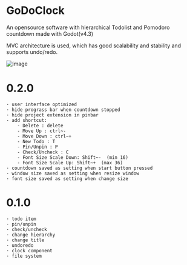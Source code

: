 # GoDoClock
An opensource software with hierarchical Todolist and Pomodoro countdown made with Godot(v4.3)

MVC architecture is used, which has good scalability and stability and supports undo/redo.

![image](https://github.com/JACKADUX/GoDoClock/assets/87265559/89e18138-f0af-4f68-8ca7-4dd423606129)


# 0.2.0
	· user interface optimized
	· hide prograss bar when countdown stopped
	· hide project extension in pinbar
	· add shortcut:
		- Delete : delete
		- Move Up : ctrl~-
		- Move Down : ctrl~+
		- New Todo : T
		- Pin/Unpin : P
		- Check/Uncheck : C
		- Font Size Scale Down: Shift~-  (min 16)
		- Font Size Scale Up: Shift~+  (max 36)
	· countdown saved as setting when start button pressed
	· window size saved as setting when resize window
	· font size saved as setting when change size
 
# 0.1.0
	· todo item
	· pin/unpin
	· check/uncheck
	· change hierarchy
	· change title
	· undoredo
	· clock component
 	· file system
	
